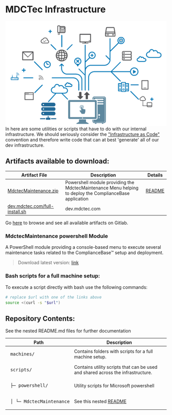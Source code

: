 # MDCTec Infrastructure

<img style="float: left;" src="./avatar.png" alt="[avatar.png]">

In here are some utilities or scripts that have to do with our internal infrastructure.
We should seriously consider the ["Infrastructure as Code"][1] convention and therefore write code that can at best 'generate' all of our dev infrastructure.

[1]: https://en.wikipedia.org/wiki/Infrastructure_as_code
## Artifacts available to download:

| Artifact File | Description | Details |
|---    |---  |--- 
| [MdctecMaintenance.zip](http://gitlab.mdctec.com/mdctec-developers/internal/infrastructure/-/jobs/artifacts/master/raw/scripts/powershell/MdctecMaintenance/MdctecMaintenance.zip?job=artifacts) | Powershell module providing the MdctecMaintenance Menu helping to deploy the ComplianceBase application | [README](scripts/powershell/MdctecMaintenance/README.md)
| [dev.mdctec.com/full-install.sh](http://gitlab.mdctec.com/mdctec-developers/internal/infrastructure/-/jobs/artifacts/master/raw/machines/dev.mdctec.com/full-install.sh?job=artifacts) | dev.mdctec.com |

Go [here](http://gitlab.mdctec.com/mdctec-developers/internal/infrastructure/-/jobs/artifacts/master/browse?job=artifacts) to browse and see all available artifacts on Gitlab.

### MdctecMaintenance powershell Module
A PowerShell module providing a console-based menu to execute several maintenance tasks related to the ComplianceBase™ setup and deployment.

> Download latest version: [link](http://gitlab.mdctec.com/mdctec-developers/internal/infrastructure/-/jobs/artifacts/master/raw/scripts/MdctecMaintenance/MdctecMaintenance.zip?job=zip_MdctecMaintenance_module)

### Bash scripts for a full machine setup:

To execute a script directly with bash use the following commands:  
```bash
# replace $url with one of the links above
source <(curl -s "$url")
```

## Repository Contents:
<!---
Symbole zum copy&pasten
│
├─
└─
--->
See the nested README.md files for further documentation

| Path | Description |
|--- |--- | 
| <pre style="padding:0"> machines/</pre> | Contains folders with scripts for a full machine setup. |    
| <pre style="padding:0"> scripts/</pre> | Contains utility scripts that can be used and shared across the infrastructure.  |
| <pre style="padding:0"> ├─ powershell/</pre> | Utility scripts for Microsoft powershell |
| <pre style="padding:0"> │  └─ MdctecMaintenance</pre> | See this nested [README](scripts/powershell/MdctecMaintenance/README.md) |

